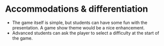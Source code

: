 # Accommodations & differentiation

- The game itself is simple, but students can have some fun with the presentation. A game show theme would be a nice enhancement.
- Advanced students can ask the player to select a difficulty at the start of the game.
